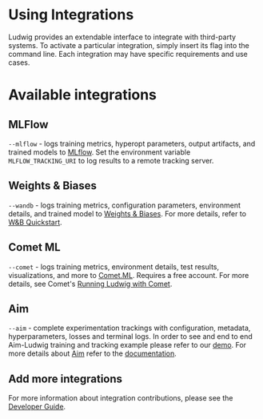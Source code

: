 # Using Integrations

Ludwig provides an extendable interface to integrate with third-party systems. To activate a particular integration,
simply insert its flag into the command line. Each integration may have specific requirements and use cases.

# Available integrations

## MLFlow

`--mlflow` - logs training metrics, hyperopt parameters, output artifacts, and trained models to
[MLflow](https://mlflow.org/). Set the environment variable `MLFLOW_TRACKING_URI` to log results to a remote tracking
server.

## Weights & Biases

`--wandb` - logs training metrics, configuration parameters, environment details, and trained model to
[Weights & Biases](https://www.wandb.com/). For more details, refer to
[W&B Quickstart](https://docs.wandb.com/quickstart).

## Comet ML

`--comet` - logs training metrics, environment details, test results, visualizations, and more to
[Comet.ML](https://comet.ml). Requires a free account. For more details, see Comet's
[Running Ludwig with Comet](https://www.comet.ml/docs/python-sdk/ludwig/#running-ludwig-with-comet).

## Aim

`--aim` - complete experimentation trackings with configuration, metadata, hyperparameters, losses and terminal logs.
In order to see and end to end Aim-Ludwig training and tracking example please refer to our [demo](https://github.com/aimhubio/aim-ludwig-demo).
For more details about [Aim](https://aimstack.io/) refer to the [documentation](https://aimstack.readthedocs.io/en/latest/).

## Add more integrations

For more information about integration contributions, please see the [Developer Guide](../developer_guide/index.md).
